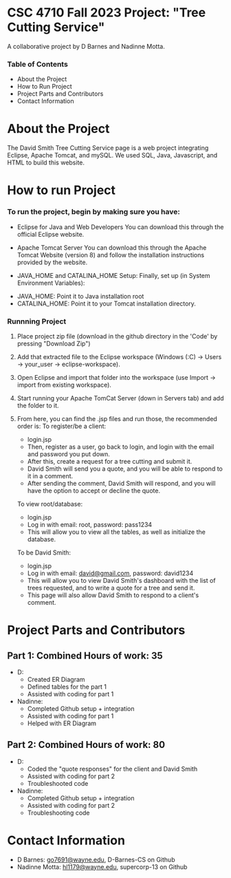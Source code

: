 # CSC 4710 Fall 2023 Project: "Tree Cutting Service"
A collaborative project by D Barnes and Nadinne Motta. 

### Table of Contents
+ About the Project
+ How to Run Project
+ Project Parts and Contributors
+ Contact Information

# About the Project
The David Smith Tree Cutting Service page is a web project integrating Eclipse, Apache Tomcat, and mySQL. We used SQL, Java, Javascript, and HTML to build this website. 

# How to run Project
### To run the project, begin by making sure you have:
+ Eclipse for Java and Web Developers
You can download this through the official Eclipse website.

+ Apache Tomcat Server
You can download this through the Apache Tomcat Website (version 8) and follow the installation instructions provided by the website.

+ JAVA_HOME and CATALINA_HOME Setup:
Finally, set up (in System Environment Variables):
* JAVA_HOME: Point it to Java installation root
* CATALINA_HOME: Point it to your Tomcat installation directory.

### Runnning Project
1. Place project zip file (download in the github directory in the 'Code' by pressing "Download Zip")
2. Add that extracted file to the Eclipse workspace (Windows (:C) -> Users -> your_user -> eclipse-workspace).
3. Open Eclipse and import that folder into the workspace (use Import -> import from existing workspace).
4. Start running your Apache TomCat Server (down in Servers tab) and add the folder to it.
6. From here, you can find the .jsp files and run those, the recommended order is:
   To register/be a client:
   - login.jsp
   - Then, register as a user, go back to login, and login with the email and password you put down.
   - After this, create a request for a tree cutting and submit it.
   - David Smith will send you a quote, and you will be able to respond to it in a comment.
   - After sending the comment, David Smith will respond, and you will have the option to accept or decline the quote.

   To view root/database:
   - login.jsp
   - Log in with email: root, password: pass1234
   - This will allow you to view all the tables, as well as initialize the database.

   To be David Smith:
   - login.jsp
   - Log in with email: david@gmail.com, password: david1234
   - This will allow you to view David Smith's dashboard with the list of trees requested, and to write a quote for a tree and send it.
   - This page will also allow David Smith to respond to a client's comment. 

# Project Parts and Contributors
## Part 1: Combined Hours of work: 35
+ D:
  - Created ER Diagram
  - Defined tables for the part 1
  - Assisted with coding for part 1
+ Nadinne:
  - Completed Github setup + integration
  - Assisted with coding for part 1
  - Helped with ER Diagram

## Part 2: Combined Hours of work: 80
+ D:
  - Coded the "quote responses" for the client and David Smith
  - Assisted with coding for part 2
  - Troubleshooted code
+ Nadinne:
  - Completed Github setup + integration
  - Assisted with coding for part 2
  - Troubleshooting code
    
# Contact Information
- D Barnes: go7691@wayne.edu, D-Barnes-CS on Github
- Nadinne Motta: hl1179@wayne.edu, supercorp-13 on Github
